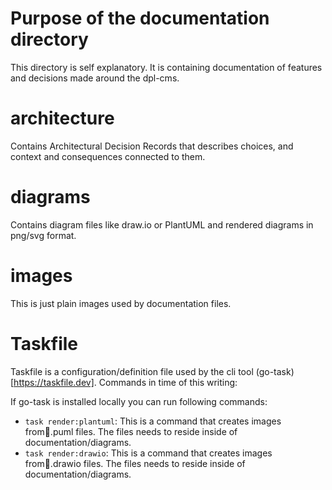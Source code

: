 # Purpose of the documentation directory

This directory is self explanatory. It is containing documentation of features and decisions made around the dpl-cms.

# architecture
Contains Architectural Decision Records that describes choices, and context and consequences connected to them.

# diagrams
Contains diagram files like draw.io or PlantUML and rendered diagrams in png/svg format.

# images
This is just plain images used by documentation files.

# Taskfile
Taskfile is a configuration/definition file used by the cli tool (go-task)[https://taskfile.dev].
Commands in time of this writing:

If go-task is installed locally you can run following commands:
* `task render:plantuml`: This is a command that creates images from.puml files. The files needs to reside inside of documentation/diagrams.
* `task render:drawio`: This is a command that creates images from.drawio files. The files needs to reside inside of documentation/diagrams.
